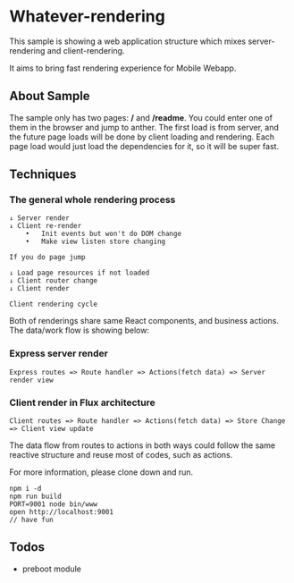 # Whatever-rendering

This sample is showing a web application structure which mixes server-rendering and client-rendering.

It aims to bring fast rendering experience for Mobile Webapp.

## About Sample

The sample only has two pages: **/** and **/readme**. You could enter one of them in the browser and jump to anther. The first load is from server, and the future page loads will be done by client loading and rendering. Each page load would just load the dependencies for it, so it will be super fast.

## Techniques

### The general whole rendering process

```
↓ Server render
↓ Client re-render
	•	Init events but won't do DOM change
	•	Make view listen store changing

If you do page jump

↓ Load page resources if not loaded
↓ Client router change
↓ Client render

Client rendering cycle

```

Both of renderings share same React components, and business actions. The data/work flow is showing below:

### Express server render

```
Express routes => Route handler => Actions(fetch data) => Server render view
```

### Client render in Flux architecture

```
Client routes => Route handler => Actions(fetch data) => Store Change => Client view update
```

The data flow from routes to actions in both ways could follow the same reactive structure and reuse most of codes, such as actions.

For more information, please clone down and run.

```
npm i -d
npm run build
PORT=9001 node bin/www
open http://localhost:9001
// have fun
```

## Todos
* preboot module
